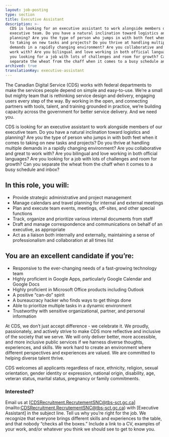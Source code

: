```yaml
---
layout: job-posting
type: section
title: Executive Assistant
description: >-
  CDS is looking for an executive assistant to work alongside members of our
  executive team. Do you have a natural inclination toward logistics and
  planning? Are you the type of person who jumps in with both feet when it comes
  to taking on new tasks and projects? Do you thrive at handling multiple
  demands in a rapidly changing environment? Are you collaborative and great to
  work with? Are you bilingual and love working in both official languages? Are
  you looking for a job with lots of challenges and room for growth? Can you
  separate the wheat from the chaff when it comes to a busy schedule and inbox?
archived: true
translationKey: executive-assistant
---
```

The Canadian Digital Service (CDS) works with federal departments to make the services people depend on simple and easy-to-use. We’re a small but mighty team that is rethinking service design and delivery, engaging users every step of the way. By working in the open, and connecting partners with tools, talent, and training grounded in practice, we’re building capacity across the government for better service delivery. And we need you.

CDS is looking for an executive assistant to work alongside members of our executive team. Do you have a natural inclination toward logistics and planning? Are you the type of person who jumps in with both feet when it comes to taking on new tasks and projects? Do you thrive at handling multiple demands in a rapidly changing environment? Are you collaborative and great to work with? Are you bilingual and love working in both official languages? Are you looking for a job with lots of challenges and room for growth? Can you separate the wheat from the chaff when it comes to a busy schedule and inbox?

## In this role, you will:
* Provide strategic administrative and project management
* Manage calendars and travel planning for internal and external meetings
* Plan and execute team events, meetings, off-sites, and other special functions
* Track, organize and prioritize various internal documents from staff 
* Draft and manage correspondence and communications on behalf of an executive, as appropriate
* Act as a liaison both internally and externally, maintaining a sense of professionalism and collaboration at all times list

## You are an excellent candidate if you’re:
* Responsive to the ever-changing needs of a fast-growing technology team
* Highly proficient in Google Apps, particularly Google Calendar and Google Docs
* Highly proficient in Microsoft Office products including Outlook
* A positive “can-do” spirit
* A bureaucracy hacker who finds ways to get things done 
* Able to prioritize multiple tasks in a dynamic environment
* Trustworthy with sensitive organizational, partner, and personal information

At CDS, we don’t just accept difference - we celebrate it. We proudly, passionately, and actively strive to make CDS more reflective and inclusive of the society that we serve. We will only deliver better, more accessible, and more inclusive public services if we harness diverse thoughts, experiences, and skills. We work hard to create an environment where different perspectives and experiences are valued. We are committed to helping diverse talent thrive.

CDS welcomes all applicants regardless of race, ethnicity, religion, sexual orientation, gender identity or expression, national origin, disability, age, veteran status, marital status, pregnancy or family commitments.

### Interested?

Email us at [CDSRecruitment.RecrutementSNC@tbs-sct.gc.ca] (mailto:CDSRecruitment.RecrutementSNC@tbs-sct.gc.ca) with [Executive Assistant] in the subject line. Tell us why you’re right for the job. We recognize that everyone brings different skills and experiences to the table, and that nobody “checks all the boxes.” Include a link to a CV, examples of your work, and/or whatever you think we should see to get to know you.

